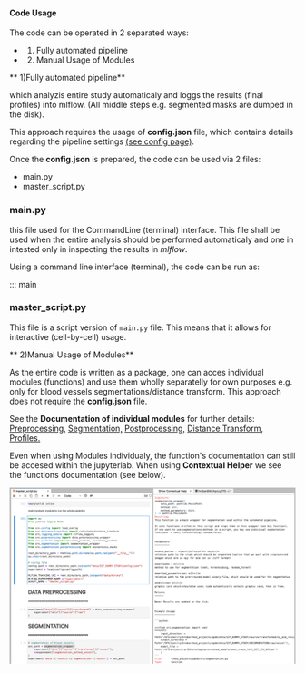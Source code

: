 #### Code Usage

The code can be operated in 2 separated ways:

* 1) Fully automated pipeline
* 2) Manual Usage of Modules



** 1)Fully automated pipeline**

which analyzis entire study automaticaly and loggs the results (final profiles) into mlflow. (All middle steps e.g. segmented masks are dumped in the disk).

This approach requires the usage of **config.json** file, which contains details regarding the pipeline settings [(see config page)](config.md).

Once the **config.json** is prepared, the code can be used via 2 files:

* main.py
* master_script.py


### main.py

this file used for the CommandLine (terminal) interface. This file shall be used when the entire analysis should be performed automaticaly and one in intested only in inspecting the results in *mlflow*.

Using a command line interface (terminal), the code can be run as:


::: main


### master_script.py

This file is a script version of `main.py` file. This means that it allows for interactive (cell-by-cell) usage.


** 2)Manual Usage of Modules**

As the entire code is written as a package, one can acces individual modules (functions) and use them wholly separatelly for own purposes e.g. only for blood vessels segmentations/distance transform. This approach does not require the **config.json** file.

See the **Documentation of individual modules** for further details: [Preprocessing,](Modules/preprocessing.md) [Segmentation,](Modules/segmentation.md) [Postprocessing,](Modules/segmentation_postprocessing.md) [Distance Transform,](Modules/distance_transform.md) [Profiles.](Modules/profiles.md)

Even when using Modules individualy, the function's documentation can still be accesed within the jupyterlab. When using **Contextual Helper** we see the functions documentation (see below).

![](/images/docs.png)
